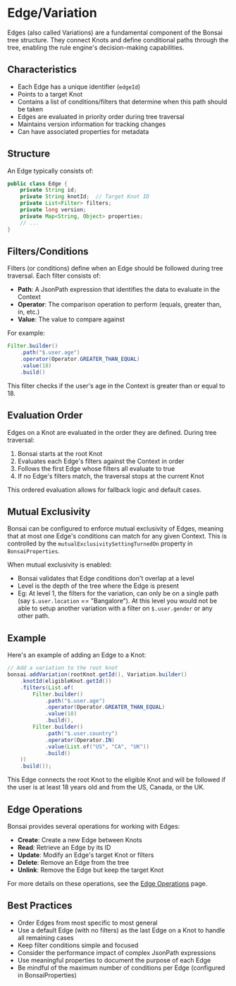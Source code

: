 # Edge/Variation

Edges (also called Variations) are a fundamental component of the Bonsai tree structure. They connect Knots and define conditional paths through the tree, enabling the rule engine's decision-making capabilities.

## Characteristics

- Each Edge has a unique identifier (`edgeId`)
- Points to a target Knot
- Contains a list of conditions/filters that determine when this path should be taken
- Edges are evaluated in priority order during tree traversal
- Maintains version information for tracking changes
- Can have associated properties for metadata

## Structure

An Edge typically consists of:

```java
public class Edge {
    private String id;
    private String knotId;  // Target Knot ID
    private List<Filter> filters;
    private long version;
    private Map<String, Object> properties;
    // ...
}
```

## Filters/Conditions

Filters (or conditions) define when an Edge should be followed during tree traversal. Each filter consists of:

- **Path**: A JsonPath expression that identifies the data to evaluate in the Context
- **Operator**: The comparison operation to perform (equals, greater than, in, etc.)
- **Value**: The value to compare against

For example:

```java
Filter.builder()
    .path("$.user.age")
    .operator(Operator.GREATER_THAN_EQUAL)
    .value(18)
    .build()
```

This filter checks if the user's age in the Context is greater than or equal to 18.

## Evaluation Order

Edges on a Knot are evaluated in the order they are defined. During tree traversal:

1. Bonsai starts at the root Knot
2. Evaluates each Edge's filters against the Context in order
3. Follows the first Edge whose filters all evaluate to true
4. If no Edge's filters match, the traversal stops at the current Knot

This ordered evaluation allows for fallback logic and default cases.

## Mutual Exclusivity

Bonsai can be configured to enforce mutual exclusivity of Edges, meaning that at most one Edge's conditions can match
for any given Context. This is controlled by the `mutualExclusivitySettingTurnedOn` property in `BonsaiProperties`.

When mutual exclusivity is enabled:

- Bonsai validates that Edge conditions don't overlap at a level
- Level is the depth of the tree where the Edge is present
- Eg: At level 1, the filters for the variation, can only be on a single path (say `$.user.location` == "Bangalore"). At this level
  you would not be able to setup another variation with a filter on `$.user.gender` or any other path. 

## Example

Here's an example of adding an Edge to a Knot:

```java
// Add a variation to the root knot
bonsai.addVariation(rootKnot.getId(), Variation.builder()
    .knotId(eligibleKnot.getId())
    .filters(List.of(
        Filter.builder()
            .path("$.user.age")
            .operator(Operator.GREATER_THAN_EQUAL)
            .value(18)
            .build(),
        Filter.builder()
            .path("$.user.country")
            .operator(Operator.IN)
            .value(List.of("US", "CA", "UK"))
            .build()
    ))
    .build());
```

This Edge connects the root Knot to the eligible Knot and will be followed if the user is at least 18 years old and from the US, Canada, or the UK.

## Edge Operations

Bonsai provides several operations for working with Edges:

- **Create**: Create a new Edge between Knots
- **Read**: Retrieve an Edge by its ID
- **Update**: Modify an Edge's target Knot or filters
- **Delete**: Remove an Edge from the tree
- **Unlink**: Remove the Edge but keep the target Knot

For more details on these operations, see the [Edge Operations](../operations/edge-operations.md) page.

## Best Practices

- Order Edges from most specific to most general
- Use a default Edge (with no filters) as the last Edge on a Knot to handle all remaining cases
- Keep filter conditions simple and focused
- Consider the performance impact of complex JsonPath expressions
- Use meaningful properties to document the purpose of each Edge
- Be mindful of the maximum number of conditions per Edge (configured in BonsaiProperties)
